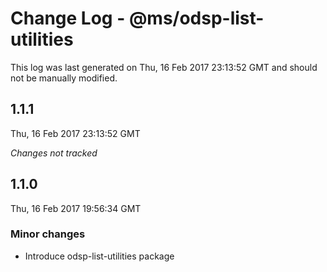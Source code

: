 # Change Log - @ms/odsp-list-utilities

This log was last generated on Thu, 16 Feb 2017 23:13:52 GMT and should not be manually modified.

## 1.1.1
Thu, 16 Feb 2017 23:13:52 GMT

*Changes not tracked*

## 1.1.0
Thu, 16 Feb 2017 19:56:34 GMT

### Minor changes

- Introduce odsp-list-utilities package

